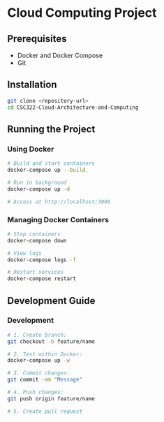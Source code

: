 # Cloud Computing Project

## Prerequisites

- Docker and Docker Compose
- Git

## Installation

```bash
git clone <repository-url>
cd CSC322-Cloud-Architecture-and-Computing
```

## Running the Project

### Using Docker

```bash
# Build and start containers
docker-compose up --build

# Run in background
docker-compose up -d

# Access at http://localhost:3000
```

### Managing Docker Containers

```bash
# Stop containers
docker-compose down

# View logs
docker-compose logs -f

# Restart services
docker-compose restart
```

## Development Guide


### Development

```bash
# 1. Create branch: 
git checkout -b feature/name

# 2. Test within Docker: 
docker-compose up -w

# 3. Commit changes: 
git commit -am "Message"

# 4. Push changes: 
git push origin feature/name

# 5. Create pull request
```
